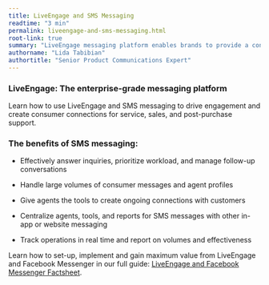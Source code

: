 ```yaml
---
title: LiveEngage and SMS Messaging
readtime: "3 min"
permalink: liveengage-and-sms-messaging.html
root-link: true
summary: "LiveEngage messaging platform enables brands to provide a continuous connection with consumers, creating the personalized, convenient level of service people expect today — straight to their mobile phone, including SMS messaging (text messaging)."
authorname: "Lida Tabibian"
authortitle: "Senior Product Communications Expert"
---
```


### LiveEngage: The enterprise-grade messaging platform

 Learn how to use LiveEngage and SMS messaging to drive engagement and create consumer connections for service, sales, and post-purchase support.

### The benefits of SMS messaging:

*  Effectively answer inquiries, prioritize workload, and manage follow-up conversations

* Handle large volumes of consumer messages and agent profiles

* Give agents the tools to create ongoing connections with customers

* Centralize agents, tools, and reports for SMS messages with other in-app or website messaging

* Track operations in real time and report on volumes and effectiveness

<div class="bestpractice">Learn how to set-up, implement and gain maximum value from LiveEngage and Facebook Messenger in our full guide: <a href="http://info.liveperson.com/rs/501-BLE-979/images/Facebook_Messenger_Factsheet.pdf">LiveEngage and Facebook Messenger Factsheet</a>.</div>

